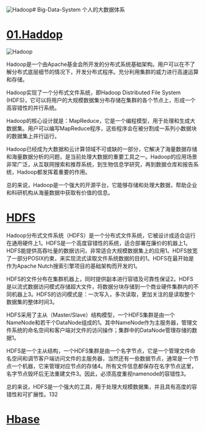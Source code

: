 ![Hadoop](https://github.com/HDZ12/Big-Data-System/assets/99587726/9c80843e-1bdc-4354-b7dc-b429cbf692b3)# Big-Data-System
个人的大数据体系
# [01.Haddop](https://github.com/HDZ12/Big-Data-System/blob/main/Hadoop/READEME.md#11%E7%AE%80%E4%BB%8B)
![Hadoop](https://github.com/HDZ12/Big-Data-System/assets/99587726/d0e93856-1ea1-4bf5-9c48-0f3c430e1d26)

Hadoop是一个由Apache基金会所开发的分布式系统基础架构。用户可以在不了解分布式底层细节的情况下，开发分布式程序。充分利用集群的威力进行高速运算和存储。

Hadoop实现了一个分布式文件系统，即Hadoop Distributed File System (HDFS)，它可以将用户的大规模数据集分布存储在集群的各个节点上，形成一个高容错性的并行系统。

Hadoop的核心设计就是：MapReduce，它是一个编程模型，用于处理和生成大数据集。用户可以编写MapReduce程序，这些程序会在被分割成一系列小数据块的数据集上并行运行。

Hadoop已经成为大数据和云计算领域不可或缺的一部分，它解决了海量数据存储和海量数据分析的问题，是当前处理大数据的重要工具之一。Hadoop的应用场景非常广泛，从互联网搜索和推荐系统，到生物信息学研究，再到数据仓库和报告系统，Hadoop都发挥着重要的作用。

总的来说，Hadoop是一个强大的开源平台，它能够存储和处理大数据，帮助企业和科研机构从海量数据中获取有价值的信息。
# [HDFS](https://github.com/HDZ12/Big-Data-System/blob/main/HDFS/HDFS.md)
Hadoop分布式文件系统（HDFS）是一个分布式文件系统，它被设计成适合运行在通用硬件上1。HDFS是一个高度容错性的系统，适合部署在廉价的机器上1。HDFS能提供高吞吐量的数据访问，非常适合大规模数据集上的应用1。HDFS放宽了一部分POSIX约束，来实现流式读取文件系统数据的目的1。HDFS在最开始是作为Apache Nutch搜索引擎项目的基础架构而开发的1。

HDFS的文件分布在集群机器上，同时提供副本进行容错及可靠性保证2。HDFS是以流式数据访问模式存储超大文件，将数据分块存储到一个商业硬件集群内的不同机器上3。HDFS的访问模式是：一次写入，多次读取，更加关注的是读取整个数据集的整体时间3。

HDFS采用了主从（Master/Slave）结构模型，一个HDFS集群是由一个NameNode和若干个DataNode组成的1。其中NameNode作为主服务器，管理文件系统的命名空间和客户端对文件的访问操作；集群中的DataNode管理存储的数据1。

HDFS是一个主从结构，一个HDFS集群是由一个名字节点，它是一个管理文件命名空间和调节客户端访问文件的主服务器，当然还有一些数据节点，通常是一个节点一个机器，它来管理对应节点的存储4。所有文件信息都保存在名字节点这里，名字节点毁坏后无法重建文件3。因此，必须高度重视namenode的容错性3。

总的来说，HDFS是一个强大的工具，用于处理大规模数据集，并且具有高度的容错性和可扩展性。132
# [Hbase](https://github.com/HDZ12/Big-Data-System/blob/main/Hbase/READEME.md)




